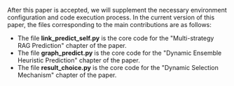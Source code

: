 After this paper is accepted, we will supplement the necessary environment configuration and code execution process. In the current version of this paper, the files corresponding to the main contributions are as follows:

- The file **link_predict_self.py** is the core code for the "Multi-strategy RAG Prediction" chapter of the paper.
- The file **graph_predict.py** is the core code for the "Dynamic Ensemble Heuristic Prediction" chapter of the paper.
- The file **result_choice.py** is the core code for the "Dynamic Selection Mechanism" chapter of the paper.
